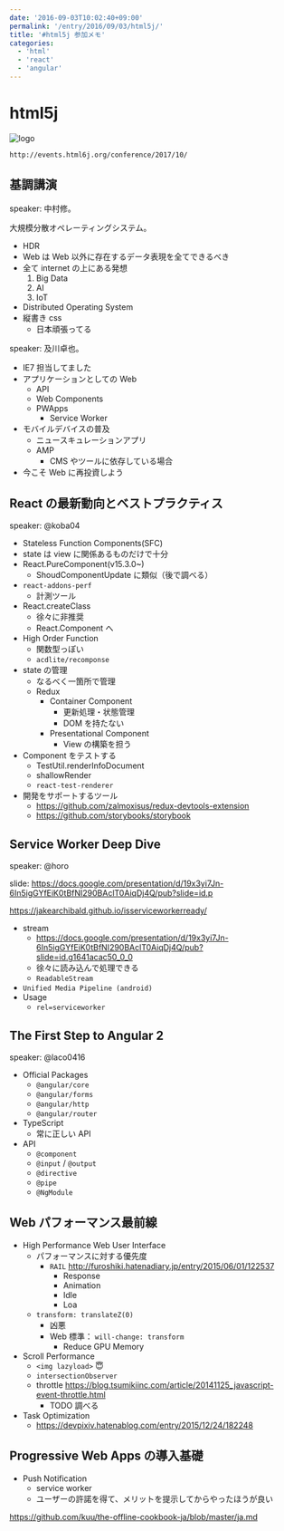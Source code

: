 ```yaml
---
date: '2016-09-03T10:02:40+09:00'
permalink: '/entry/2016/09/03/html5j/'
title: '#html5j 参加メモ'
categories:
  - 'html'
  - 'react'
  - 'angular'
---
```


# html5j

![logo](https://events.html5j.org/conference/2016/9/assets/img/header/logo.svg)

`http://events.html6j.org/conference/2017/10/`

## 基調講演

speaker: 中村修。

大規模分散オペレーティングシステム。

- HDR
- Web は Web 以外に存在するデータ表現を全てできるべき
- 全て internet の上にある発想
  1. Big Data
  1. AI
  1. IoT
- Distributed Operating System
- 縦書き css
  - 日本頑張ってる

speaker: 及川卓也。

- IE7 担当してました
- アプリケーションとしての Web
  - API
  - Web Components
  - PWApps
    - Service Worker
- モバイルデバイスの普及
  - ニュースキュレーションアプリ
  - AMP
    - CMS やツールに依存している場合
- 今こそ Web に再投資しよう

## React の最新動向とベストプラクティス

speaker: @koba04

- Stateless Function Components(SFC)
- state は view に関係あるものだけで十分
- React.PureComponent(v15.3.0~)
  - ShoudComponentUpdate に類似（後で調べる）
- `react-addons-perf`
  - 計測ツール
- React.createClass
  - 徐々に非推奨
  - React.Component へ
- High Order Function
  - 関数型っぽい
  - `acdlite/recomponse`
- state の管理
  - なるべく一箇所で管理
  - Redux
    - Container Component
      - 更新処理・状態管理
      - DOM を持たない
    - Presentational Component
      - View の構築を担う
- Component をテストする
  - TestUtil.renderInfoDocument
  - shallowRender
  - `react-test-renderer`
- 開発をサポートするツール
  - <https://github.com/zalmoxisus/redux-devtools-extension>
  - <https://github.com/storybooks/storybook>

## Service Worker Deep Dive

speaker: @horo

slide: <https://docs.google.com/presentation/d/19x3yi7Jn-6In5igGYfEiK0tBfNI290BAclT0AiqDj4Q/pub?slide=id.p>

<https://jakearchibald.github.io/isserviceworkerready/>

- stream
  - <https://docs.google.com/presentation/d/19x3yi7Jn-6In5igGYfEiK0tBfNI290BAclT0AiqDj4Q/pub?slide=id.g1641acac50_0_0>
  - 徐々に読み込んで処理できる
  - `ReadableStream`
- `Unified Media Pipeline (android)`
- Usage
  - `rel=serviceworker`

## The First Step to Angular 2

speaker: @laco0416

- Official Packages
  - `@angular/core`
  - `@angular/forms`
  - `@angular/http`
  - `@angular/router`
- TypeScript
  - 常に正しい API
- API
  - `@component`
  - `@input` / `@output`
  - `@directive`
  - `@pipe`
  - `@NgModule`

## Web パフォーマンス最前線

- High Performance Web User Interface
  - パフォーマンスに対する優先度
    - `RAIL` <http://furoshiki.hatenadiary.jp/entry/2015/06/01/122537>
      - Response
      - Animation
      - Idle
      - Loa
  - `transform: translateZ(0)`
    - 凶悪
    - Web 標準： `will-change: transform`
      - Reduce GPU Memory
- Scroll Performance
  - `<img lazyload>` :innocent:
  - `intersectionObserver`
  - throttle <https://blog.tsumikiinc.com/article/20141125_javascript-event-throttle.html>
    - TODO 調べる
- Task Optimization
  - <https://devpixiv.hatenablog.com/entry/2015/12/24/182248>

## Progressive Web Apps の導入基礎

- Push Notification
  - service worker
  - ユーザーの許諾を得て、メリットを提示してからやったほうが良い

<https://github.com/kuu/the-offline-cookbook-ja/blob/master/ja.md>
